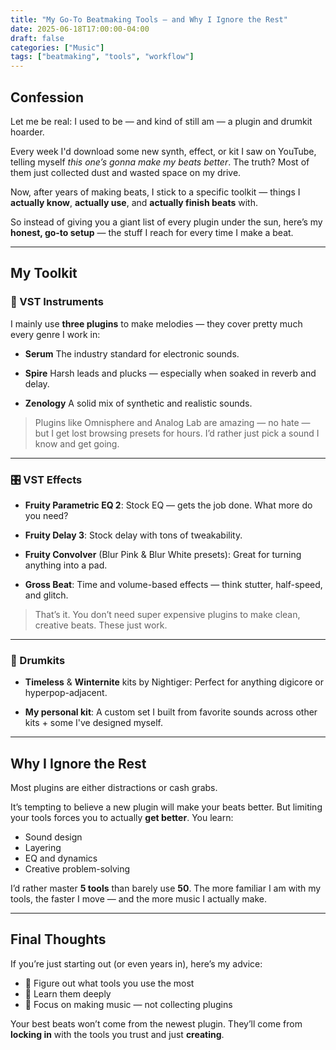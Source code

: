 ```yaml
---
title: "My Go-To Beatmaking Tools — and Why I Ignore the Rest"
date: 2025-06-18T17:00:00-04:00
draft: false
categories: ["Music"]
tags: ["beatmaking", "tools", "workflow"]
---
```


## Confession

Let me be real: I used to be — and kind of still am — a plugin and drumkit hoarder.

Every week I'd download some new synth, effect, or kit I saw on YouTube, telling myself _this one’s gonna make my beats better_. The truth? Most of them just collected dust and wasted space on my drive.

Now, after years of making beats, I stick to a specific toolkit — things I **actually know**, **actually use**, and **actually finish beats** with.

So instead of giving you a giant list of every plugin under the sun, here’s my **honest, go-to setup** — the stuff I reach for every time I make a beat.

---

## My Toolkit

### 🎹 VST Instruments

I mainly use **three plugins** to make melodies — they cover pretty much every genre I work in:

- **Serum**
  The industry standard for electronic sounds.

- **Spire**
  Harsh leads and plucks — especially when soaked in reverb and delay.

- **Zenology**
  A solid mix of synthetic and realistic sounds.

> Plugins like Omnisphere and Analog Lab are amazing — no hate — but I get lost browsing presets for hours.
> I’d rather just pick a sound I know and get going.

---

### 🎛 VST Effects

- **Fruity Parametric EQ 2**:
  Stock EQ — gets the job done. What more do you need?

- **Fruity Delay 3**:
  Stock delay with tons of tweakability.

- **Fruity Convolver** (Blur Pink & Blur White presets):
  Great for turning anything into a pad.

- **Gross Beat**:
  Time and volume-based effects — think stutter, half-speed, and glitch.

> That’s it. You don’t need super expensive plugins to make clean, creative beats. These just work.

---

### 🥁 Drumkits

- **Timeless** & **Winternite** kits by Nightiger:
  Perfect for anything digicore or hyperpop-adjacent.

- **My personal kit**:
  A custom set I built from favorite sounds across other kits + some I've designed myself.

---

## Why I Ignore the Rest

Most plugins are either distractions or cash grabs.

It’s tempting to believe a new plugin will make your beats better. But limiting your tools forces you to actually **get better**. You learn:

- Sound design
- Layering
- EQ and dynamics
- Creative problem-solving

I’d rather master **5 tools** than barely use **50**. The more familiar I am with my tools, the faster I move — and the more music I actually make.

---

## Final Thoughts

If you’re just starting out (or even years in), here’s my advice:

- 🎯 Figure out what tools you use the most
- 🧠 Learn them deeply
- 🎵 Focus on making music — not collecting plugins

Your best beats won’t come from the newest plugin.
They’ll come from **locking in** with the tools you trust and just **creating**.
